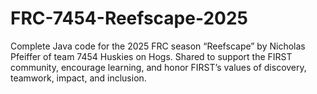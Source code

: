 # FRC-7454-Reefscape-2025
Complete Java code for the 2025 FRC season “Reefscape” by Nicholas Pfeiffer of team 7454 Huskies on Hogs. Shared to support the FIRST community, encourage learning, and honor FIRST’s values of discovery, teamwork, impact, and inclusion.
